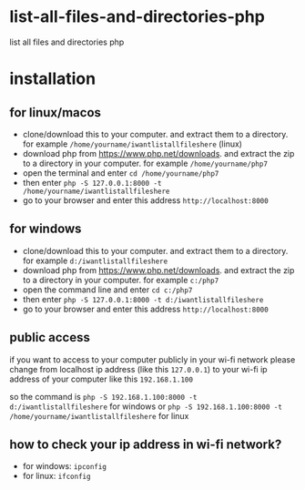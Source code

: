 # list-all-files-and-directories-php
list all files and directories php

# installation
## for linux/macos
* clone/download this to your computer. and extract them to a directory. for example `/home/yourname/iwantlistallfileshere` (linux)
* download php from https://www.php.net/downloads. and extract the zip to a directory in your computer. for example `/home/yourname/php7`
* open the terminal and enter `cd /home/yourname/php7`
* then enter `php -S 127.0.0.1:8000 -t /home/yourname/iwantlistallfileshere`
* go to your browser and enter this address `http://localhost:8000`

## for windows
* clone/download this to your computer. and extract them to a directory. for example `d:/iwantlistallfileshere`
* download php from https://www.php.net/downloads. and extract the zip to a directory in your computer. for example `c:/php7`
* open the command line and enter `cd c:/php7`
* then enter `php -S 127.0.0.1:8000 -t d:/iwantlistallfileshere`
* go to your browser and enter this address `http://localhost:8000`

## public access
if you want to access to your computer publicly in your wi-fi network please change from localhost ip address (like this `127.0.0.1`) to your wi-fi ip address of your computer like this `192.168.1.100`

so the command is `php -S 192.168.1.100:8000 -t d:/iwantlistallfileshere` for windows or `php -S 192.168.1.100:8000 -t /home/yourname/iwantlistallfileshere` for linux

## how to check your ip address in wi-fi network?
* for windows: `ipconfig`
* for linux: `ifconfig`
